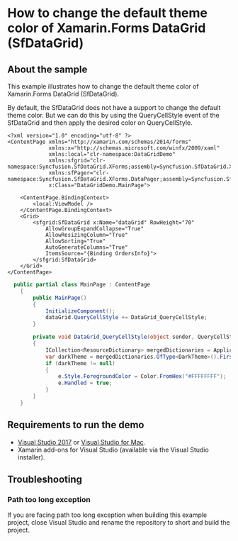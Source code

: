 # How to change the default theme color of Xamarin.Forms DataGrid (SfDataGrid)

## About the sample

This example illustrates how to change the default theme color of Xamarin.Forms DataGrid (SfDataGrid).

By default, the SfDataGrid does not have a support to change the default theme color. But we can do this by using the QueryCellStyle event of the SfDataGrid and then apply the desired color on QueryCellStyle. 

```XAML
<?xml version="1.0" encoding="utf-8" ?>
<ContentPage xmlns="http://xamarin.com/schemas/2014/forms"
             xmlns:x="http://schemas.microsoft.com/winfx/2009/xaml"
             xmlns:local="clr-namespace:DataGridDemo"
             xmlns:sfgrid="clr-namespace:Syncfusion.SfDataGrid.XForms;assembly=Syncfusion.SfDataGrid.XForms"
             xmlns:sfPager="clr-namespace:Syncfusion.SfDataGrid.XForms.DataPager;assembly=Syncfusion.SfDataGrid.XForms"
             x:Class="DataGridDemo.MainPage">

    <ContentPage.BindingContext>
        <local:ViewModel />
    </ContentPage.BindingContext>
    <Grid>
        <sfgrid:SfDataGrid x:Name="dataGrid" RowHeight="70"
            AllowGroupExpandCollapse="True" 
            AllowResizingColumn="True" 
            AllowSorting="True" 
            AutoGenerateColumns="True" 
            ItemsSource="{Binding OrdersInfo}">
        </sfgrid:SfDataGrid>
    </Grid>
</ContentPage>

```
 

```C#
  public partial class MainPage : ContentPage
    {
        public MainPage()
        {
            InitializeComponent();
            dataGrid.QueryCellStyle += DataGrid_QueryCellStyle;
        }

        private void DataGrid_QueryCellStyle(object sender, QueryCellStyleEventArgs e)
        {
            ICollection<ResourceDictionary> mergedDictionaries = Application.Current.Resources.MergedDictionaries;
            var darkTheme = mergedDictionaries.OfType<DarkTheme>().FirstOrDefault();
            if (darkTheme != null)
            {
                e.Style.ForegroundColor = Color.FromHex("#FFFFFFFF");
                e.Handled = true;
            }
        }
    } 
```


## <a name="requirements-to-run-the-demo"></a>Requirements to run the demo ##

* [Visual Studio 2017](https://visualstudio.microsoft.com/downloads/) or [Visual Studio for Mac](https://visualstudio.microsoft.com/vs/mac/).
* Xamarin add-ons for Visual Studio (available via the Visual Studio installer).

## <a name="troubleshooting"></a>Troubleshooting ##
### Path too long exception
If you are facing path too long exception when building this example project, close Visual Studio and rename the repository to short and build the project.
